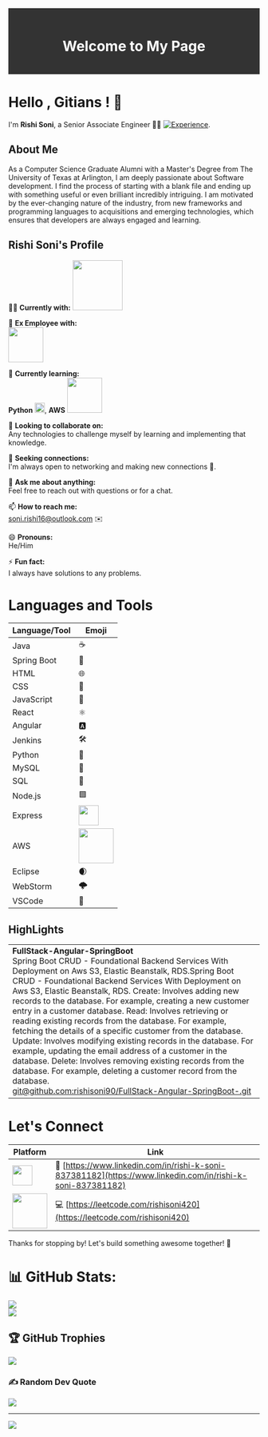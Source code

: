 <div style="background-color: #333; color: white; text-align: center; padding: 20px;">
    <h1 style="animation: slideDown 1s ease-in-out;">Welcome to My Page</h1>
</div>

# Hello  , Gitians ! 👋



 I'm **Rishi Soni**, a Senior Associate Engineer 👨‍💻 [![Experience](https://img.shields.io/badge/Experience-4%20years%204%20months-orange)](https://github.com/rishisoni90).


## About Me 

As a Computer Science Graduate Alumni with a Master's Degree from The University of Texas at Arlington, I am deeply passionate about Software development. I find the process of starting with a blank file and ending up with something useful or even brilliant incredibly intriguing. I am motivated by the ever-changing nature of the industry, from new frameworks and programming languages to acquisitions and emerging technologies, which ensures that developers are always engaged and learning.


## Rishi Soni's Profile

👨‍💻 **Currently with:**
<img src = "https://imgs.search.brave.com/ZeYUGkfe-xwAfr7xUgYB1pv4RNWqxAPRNgehbFLhJ3o/rs:fit:860:0:0:0/g:ce/aHR0cHM6Ly9sb2dv/dHlwLnVzL2ZpbGUv/Y2FwaXRhbC1vbmUu/c3Zn" style="width: 100px;" >


🔭 **Ex Employee with:**  
<img src = "https://imgs.search.brave.com/IFZ4OyrLP6pDJ3WxwWA4Qcvmf9RgztlUFa_Vlog-AzQ/rs:fit:860:0:0/g:ce/aHR0cHM6Ly9sb2dv/ZG93bmxvYWQub3Jn/L3dwLWNvbnRlbnQv/dXBsb2Fkcy8yMDE0/LzAyL2ZvcmQtbG9n/by0yLnBuZw" style="width: 70px;">

🌱 **Currently learning:**  
**Python** <img src="https://imgs.search.brave.com/M-FiGkB1jPVADW6xtp-i7TJcdhipqz463z8s2cuR3WY/rs:fit:860:0:0/g:ce/aHR0cHM6Ly9hc3Nl/dHMuc3RpY2twbmcu/Y29tL2ltYWdlcy81/ODQ4MTUyZmNlZjEw/MTRjMGI1ZTQ5Njcu/cG5n" style="width: 20px;">,  **AWS** <img src="https://imgs.search.brave.com/9uNE7c9fShntsklc0OvPd6xPFMTzdKTMhnNH2pmwv4Q/rs:fit:860:0:0/g:ce/aHR0cHM6Ly93d3cu/cG5nYWxsLmNvbS93/cC1jb250ZW50L3Vw/bG9hZHMvMTMvQVdT/LUxvZ28tUE5HLnBu/Zw" style="width: 70px;">

👯 **Looking to collaborate on:**  
Any technologies to challenge myself by learning and implementing that knowledge.

🤔 **Seeking connections:**  
I'm always open to networking and making new connections 🔗.

💬 **Ask me about anything:**  
Feel free to reach out with questions or for a chat.

📫 **How to reach me:**  
[soni.rishi16@outlook.com](mailto:soni.rishi16@outlook.com) ✉️

😄 **Pronouns:**  
He/Him

⚡ **Fun fact:**  
I always have solutions to any problems.

# Languages and Tools

| Language/Tool | Emoji |
|---------------|-------|
| Java          | ☕️    |
| Spring Boot   | 🍃    |
| HTML          | 🌐    |
| CSS           | 🎨    |
| JavaScript    | 📜    |
| React         | ⚛️    |
| Angular       | 🅰️    |
| Jenkins       | 🛠️    |
| Python        | 🐍    |
| MySQL         | 🐬    |
| SQL           | 💽    |
| Node.js       | 🟩    |
| Express       |  <img src="https://imgs.search.brave.com/EiHtXoRNT_ULqB91OImMEcgf6MKxXU88W-4-Yl0UuQs/rs:fit:860:0:0/g:ce/aHR0cHM6Ly9jbG91/ZC5naXRodWJ1c2Vy/Y29udGVudC5jb20v/YXNzZXRzLzk1MDEx/Mi8xNDA4MDc0NC85/MjM0ZDUzYS1mNTI0/LTExZTUtOTlkNS03/YjliMTQ1ZmFiODgu/cG5n"  style="width: 40px;">   |
| AWS           | <img src="https://imgs.search.brave.com/9uNE7c9fShntsklc0OvPd6xPFMTzdKTMhnNH2pmwv4Q/rs:fit:860:0:0/g:ce/aHR0cHM6Ly93d3cu/cG5nYWxsLmNvbS93/cC1jb250ZW50L3Vw/bG9hZHMvMTMvQVdT/LUxvZ28tUE5HLnBu/Zw" style="width: 70px;"> |
| Eclipse       | 🌒    |
| WebStorm      | 🌩️    |
| VSCode        | 🧰    |


## HighLights
<table>
  <tr>
    <td>
      <b> FullStack-Angular-SpringBoot</b>
      <br>
      Spring Boot CRUD - Foundational Backend Services With Deployment on Aws S3, Elastic Beanstalk, RDS.Spring Boot CRUD - Foundational Backend Services With Deployment on Aws S3, Elastic Beanstalk, RDS.
Create: Involves adding new records to the database. For example, creating a new customer entry in a customer database.
Read: Involves retrieving or reading existing records from the database. For example, fetching the details of a specific customer from the database.
Update: Involves modifying existing records in the database. For example, updating the email address of a customer in the database.
Delete: Involves removing existing records from the database. For example, deleting a customer record from the database.
      <br>
      <a href="https://github.com/rishisoni90/project1">git@github.com:rishisoni90/FullStack-Angular-SpringBoot-.git</a>
    </td>
  </tr>
    <tr>
   
  
  </tr>
</table>

# Let's Connect

| Platform | Link |
|----------|------|
| <img src="https://imgs.search.brave.com/Z4tzkHgsMw-bIt6x5iWiYUP3cIEOuKvMnPul3MLE70U/rs:fit:860:0:0/g:ce/aHR0cHM6Ly9ibG9n/LndhYWxheHkuY29t/L3dwLWNvbnRlbnQv/dXBsb2Fkcy8yMDIx/LzAxL2luZGV4LnBu/Zw" style="width: 40px;">  | 🔗 [https://www.linkedin.com/in/rishi-k-soni-837381182](https://www.linkedin.com/in/rishi-k-soni-837381182) |
| <img src="https://imgs.search.brave.com/sH_RvQbDhmDKjq1BddxSkWgRBmvPQ7JogCHkwu07G2A/rs:fit:860:0:0/g:ce/aHR0cHM6Ly91cGxv/YWQud2lraW1lZGlh/Lm9yZy93aWtpcGVk/aWEvY29tbW9ucy8w/LzBhL0xlZXRDb2Rl/X0xvZ29fYmxhY2tf/d2l0aF90ZXh0LnN2/Zw.svg" style="width: 70px;"> | 💻 [https://leetcode.com/rishisoni420](https://leetcode.com/rishisoni420) |


Thanks for stopping by! Let's build something awesome together! 🚀




# 📊 GitHub Stats:
![](https://github-readme-stats.vercel.app/api?username=rishisoni90&theme=blueberry&hide_border=false&include_all_commits=false&count_private=false)<br/>
![](https://github-readme-streak-stats.herokuapp.com/?user=rishisoni90&theme=blueberry&hide_border=false)<br/>

## 🏆 GitHub Trophies
![](https://github-profile-trophy.vercel.app/?username=rishisoni90&theme=dracula&no-frame=false&no-bg=true&margin-w=4)

### ✍️ Random Dev Quote
![](https://quotes-github-readme.vercel.app/api?type=horizontal&theme=gruvbox)



---
[![](https://visitcount.itsvg.in/api?id=rishisoni90&icon=0&color=0)](https://visitcount.itsvg.in)


  

